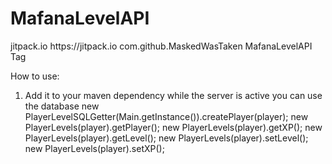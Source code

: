 # MafanaLevelAPI
<repositories>
		<repository>
		    <id>jitpack.io</id>
		    <url>https://jitpack.io</url>
		</repository>
	</repositories>
  
  <dependency>
	    <groupId>com.github.MaskedWasTaken</groupId>
	    <artifactId>MafanaLevelAPI</artifactId>
	    <version>Tag</version>
	</dependency>
  
  How to use:
  1. Add it to your maven dependency while the server is active you can use the database
  new PlayerLevelSQLGetter(Main.getInstance()).createPlayer(player);
  new PlayerLevels(player).getPlayer();
  new PlayerLevels(player).getXP();
  new PlayerLevels(player).getLevel();
  new PlayerLevels(player).setLevel();
  new PlayerLevels(player).setXP();
  
  
